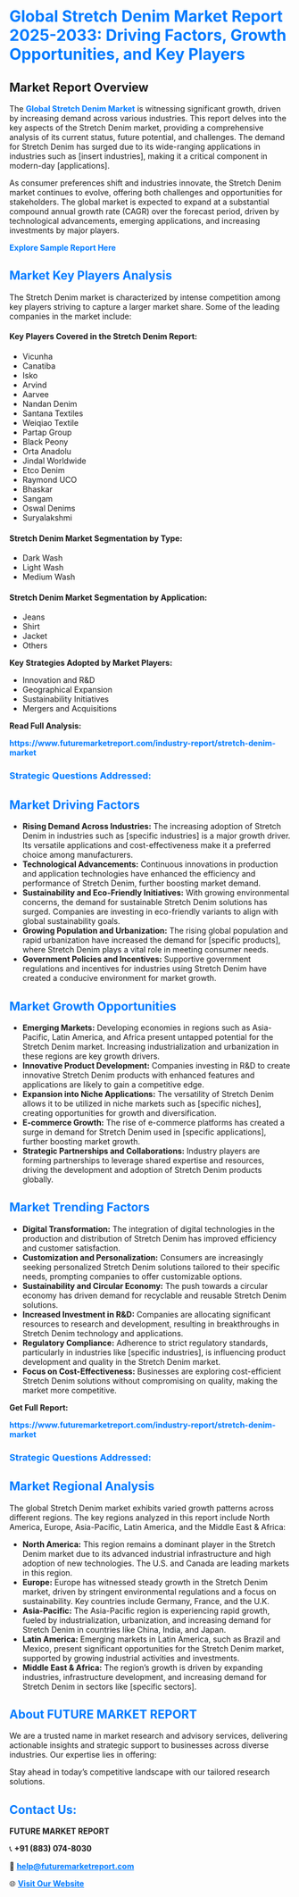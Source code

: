 <h1 style="color: #007BFF;">Global Stretch Denim Market Report 2025-2033: Driving Factors, Growth Opportunities, and Key Players</h1>

<section id="overview">
<h2>Market Report Overview</h2>
<p>The <a href="https://www.futuremarketreport.com/industry-report/stretch-denim-market" style="color: #007BFF; text-decoration: none;"><strong>Global Stretch Denim Market</strong></a> is witnessing significant growth, driven by increasing demand across various industries. This report delves into the key aspects of the Stretch Denim market, providing a comprehensive analysis of its current status, future potential, and challenges. The demand for Stretch Denim has surged due to its wide-ranging applications in industries such as [insert industries], making it a critical component in modern-day [applications].</p>
<p>As consumer preferences shift and industries innovate, the Stretch Denim market continues to evolve, offering both challenges and opportunities for stakeholders. The global market is expected to expand at a substantial compound annual growth rate (CAGR) over the forecast period, driven by technological advancements, emerging applications, and increasing investments by major players.</p>
</section>

<section id="overview">
<p><a href="https://www.futuremarketreport.com/request-sample/reportId=50171" style="color: #007BFF; text-decoration: none;"><strong>Explore Sample Report Here</strong></a></p>
</section>

<section id="key-players">
<h2 style="color: #007BFF;">Market Key Players Analysis</h2>
<p>The Stretch Denim market is characterized by intense competition among key players striving to capture a larger market share. Some of the leading companies in the market include:</p>
<h4>Key Players Covered in the Stretch Denim Report:</h4>
<ul><li>Vicunha</li><li>Canatiba</li><li>Isko</li><li>Arvind</li><li>Aarvee</li><li>Nandan Denim</li><li>Santana Textiles</li><li>Weiqiao Textile</li><li>Partap Group</li><li>Black Peony</li><li>Orta Anadolu</li><li>Jindal Worldwide</li><li>Etco Denim</li><li>Raymond UCO</li><li>Bhaskar</li><li>Sangam</li><li>Oswal Denims</li><li>Suryalakshmi</li></ul>
<h4>Stretch Denim Market Segmentation by Type:</h4>
<ul><li>Dark Wash</li><li>Light Wash</li><li>Medium Wash</li></ul>

<h4>Stretch Denim Market Segmentation by Application:</h4>
<ul><li>Jeans</li><li>Shirt</li><li>Jacket</li><li>Others</li></ul>
<p><strong>Key Strategies Adopted by Market Players:</strong></p>
<ul>
<li>Innovation and R&D</li>
<li>Geographical Expansion</li>
<li>Sustainability Initiatives</li>
<li>Mergers and Acquisitions</li>
</ul>
</section>

<section>
<p><strong>Read Full Analysis: </strong></p><a href="https://www.futuremarketreport.com/industry-report/stretch-denim-market" style="color: #007BFF; text-decoration: none;"><strong>https://www.futuremarketreport.com/industry-report/stretch-denim-market</strong></a>
<h3 style="color: #007BFF;">Strategic Questions Addressed:</h3>
</section>

<section id="driving-factors">
<h2 style="color: #007BFF;">Market Driving Factors</h2>
<ul>
<li><strong>Rising Demand Across Industries:</strong> The increasing adoption of Stretch Denim in industries such as [specific industries] is a major growth driver. Its versatile applications and cost-effectiveness make it a preferred choice among manufacturers.</li>
<li><strong>Technological Advancements:</strong> Continuous innovations in production and application technologies have enhanced the efficiency and performance of Stretch Denim, further boosting market demand.</li>
<li><strong>Sustainability and Eco-Friendly Initiatives:</strong> With growing environmental concerns, the demand for sustainable Stretch Denim solutions has surged. Companies are investing in eco-friendly variants to align with global sustainability goals.</li>
<li><strong>Growing Population and Urbanization:</strong> The rising global population and rapid urbanization have increased the demand for [specific products], where Stretch Denim plays a vital role in meeting consumer needs.</li>
<li><strong>Government Policies and Incentives:</strong> Supportive government regulations and incentives for industries using Stretch Denim have created a conducive environment for market growth.</li>
</ul>
</section>

<section id="growth-opportunities">
<h2 style="color: #007BFF;">Market Growth Opportunities</h2>
<ul>
<li><strong>Emerging Markets:</strong> Developing economies in regions such as Asia-Pacific, Latin America, and Africa present untapped potential for the Stretch Denim market. Increasing industrialization and urbanization in these regions are key growth drivers.</li>
<li><strong>Innovative Product Development:</strong> Companies investing in R&D to create innovative Stretch Denim products with enhanced features and applications are likely to gain a competitive edge.</li>
<li><strong>Expansion into Niche Applications:</strong> The versatility of Stretch Denim allows it to be utilized in niche markets such as [specific niches], creating opportunities for growth and diversification.</li>
<li><strong>E-commerce Growth:</strong> The rise of e-commerce platforms has created a surge in demand for Stretch Denim used in [specific applications], further boosting market growth.</li>
<li><strong>Strategic Partnerships and Collaborations:</strong> Industry players are forming partnerships to leverage shared expertise and resources, driving the development and adoption of Stretch Denim products globally.</li>
</ul>
</section>

<section id="trending-factors">
<h2 style="color: #007BFF;">Market Trending Factors</h2>
<ul>
<li><strong>Digital Transformation:</strong> The integration of digital technologies in the production and distribution of Stretch Denim has improved efficiency and customer satisfaction.</li>
<li><strong>Customization and Personalization:</strong> Consumers are increasingly seeking personalized Stretch Denim solutions tailored to their specific needs, prompting companies to offer customizable options.</li>
<li><strong>Sustainability and Circular Economy:</strong> The push towards a circular economy has driven demand for recyclable and reusable Stretch Denim solutions.</li>
<li><strong>Increased Investment in R&D:</strong> Companies are allocating significant resources to research and development, resulting in breakthroughs in Stretch Denim technology and applications.</li>
<li><strong>Regulatory Compliance:</strong> Adherence to strict regulatory standards, particularly in industries like [specific industries], is influencing product development and quality in the Stretch Denim market.</li>
<li><strong>Focus on Cost-Effectiveness:</strong> Businesses are exploring cost-efficient Stretch Denim solutions without compromising on quality, making the market more competitive.</li>
</ul>
</section>

<section>
<p><strong>Get Full Report: </strong></p><a href="https://www.futuremarketreport.com/industry-report/stretch-denim-market" style="color: #007BFF; text-decoration: none;"><strong>https://www.futuremarketreport.com/industry-report/stretch-denim-market</strong></a>
<h3 style="color: #007BFF;">Strategic Questions Addressed:</h3>
</section>


<section id="regional-analysis">
<h2 style="color: #007BFF;">Market Regional Analysis</h2>
<p>The global Stretch Denim market exhibits varied growth patterns across different regions. The key regions analyzed in this report include North America, Europe, Asia-Pacific, Latin America, and the Middle East & Africa:</p>
<ul>
<li><strong>North America:</strong> This region remains a dominant player in the Stretch Denim market due to its advanced industrial infrastructure and high adoption of new technologies. The U.S. and Canada are leading markets in this region.</li>
<li><strong>Europe:</strong> Europe has witnessed steady growth in the Stretch Denim market, driven by stringent environmental regulations and a focus on sustainability. Key countries include Germany, France, and the U.K.</li>
<li><strong>Asia-Pacific:</strong> The Asia-Pacific region is experiencing rapid growth, fueled by industrialization, urbanization, and increasing demand for Stretch Denim in countries like China, India, and Japan.</li>
<li><strong>Latin America:</strong> Emerging markets in Latin America, such as Brazil and Mexico, present significant opportunities for the Stretch Denim market, supported by growing industrial activities and investments.</li>
<li><strong>Middle East & Africa:</strong> The region’s growth is driven by expanding industries, infrastructure development, and increasing demand for Stretch Denim in sectors like [specific sectors].</li>
</ul>
</section>

<footer>
<h2 style="color: #007BFF;">About FUTURE MARKET REPORT</h2>
<p>We are a trusted name in market research and advisory services, delivering actionable insights and strategic support to businesses across diverse industries. Our expertise lies in offering:</p>

<p>Stay ahead in today’s competitive landscape with our tailored research solutions.</p>

<h2 style="color: #007BFF;">Contact Us:</h2>
<p><strong>FUTURE MARKET REPORT</strong></p>
<p>📞 <strong>+91 (883) 074-8030</strong></p>
<p>📧 <strong><a href="mailto:help@futuremarketreport.com" style="color: #007BFF;">help@futuremarketreport.com</a></strong></p>
<p>🌐 <strong><a href="https://www.futuremarketreport.com/" style="color: #007BFF;">Visit Our Website</a></strong></p>
</footer>